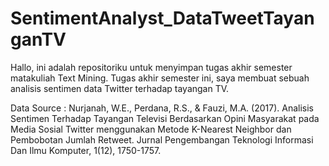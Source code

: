 # SentimentAnalyst_DataTweetTayanganTV
Hallo, ini adalah repositoriku untuk menyimpan tugas akhir semester matakuliah  Text Mining. Tugas akhir semester ini, saya membuat sebuah analisis sentimen data Twitter terhadap tayangan TV.

Data Source : 
Nurjanah, W.E., Perdana, R.S., & Fauzi, M.A. (2017). Analisis Sentimen Terhadap Tayangan Televisi Berdasarkan Opini Masyarakat pada Media Sosial Twitter menggunakan Metode K-Nearest Neighbor dan Pembobotan Jumlah Retweet. Jurnal Pengembangan Teknologi Informasi Dan Ilmu Komputer, 1(12), 1750-1757.
